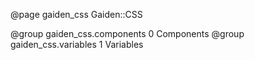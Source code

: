 @page gaiden_css Gaiden::CSS

@group gaiden_css.components 0 Components
@group gaiden_css.variables 1 Variables
